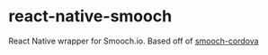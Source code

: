 # react-native-smooch
React Native wrapper for Smooch.io. Based off of [smooch-cordova](https://github.com/smooch/smooch-cordova)
